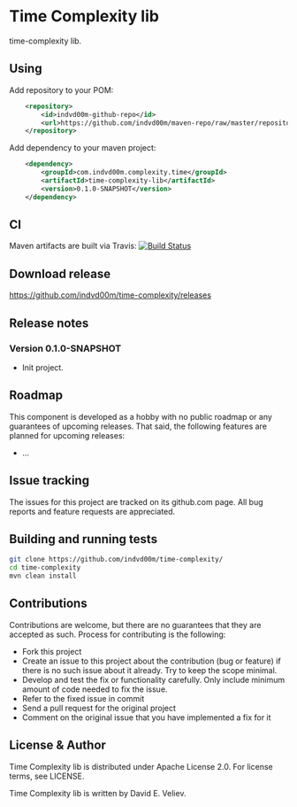 # Time Complexity lib

time-complexity lib.

## Using

Add repository to your POM:

```xml
	<repository>
		<id>indvd00m-github-repo</id>
		<url>https://github.com/indvd00m/maven-repo/raw/master/repository</url>
	</repository>
```

Add dependency to your maven project:

```xml
	<dependency>
		<groupId>com.indvd00m.complexity.time</groupId>
		<artifactId>time-complexity-lib</artifactId>
		<version>0.1.0-SNAPSHOT</version>
	</dependency>
```

## CI

Maven artifacts are built via Travis: 
[![Build Status](https://travis-ci.org/indvd00m/time-complexity.svg?branch=master)](https://travis-ci.org/indvd00m/time-complexity)

## Download release

https://github.com/indvd00m/time-complexity/releases

## Release notes

### Version 0.1.0-SNAPSHOT

- Init project.

## Roadmap

This component is developed as a hobby with no public roadmap or any guarantees of upcoming releases. That said, the following features are planned for upcoming releases:
- ...

## Issue tracking

The issues for this project are tracked on its github.com page. All bug reports and feature requests are appreciated. 

## Building and running tests

```bash
git clone https://github.com/indvd00m/time-complexity/
cd time-complexity
mvn clean install
```

## Contributions

Contributions are welcome, but there are no guarantees that they are accepted as such. Process for contributing is the following:
- Fork this project
- Create an issue to this project about the contribution (bug or feature) if there is no such issue about it already. Try to keep the scope minimal.
- Develop and test the fix or functionality carefully. Only include minimum amount of code needed to fix the issue.
- Refer to the fixed issue in commit
- Send a pull request for the original project
- Comment on the original issue that you have implemented a fix for it

## License & Author

Time Complexity lib is distributed under Apache License 2.0. For license terms, see LICENSE.

Time Complexity lib is written by David E. Veliev.
